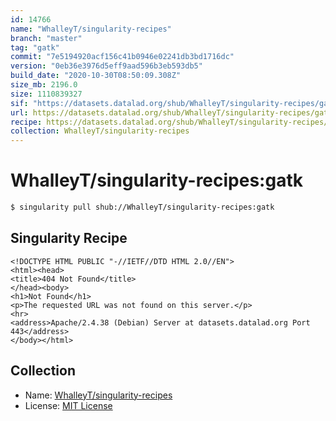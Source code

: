 ```yaml
---
id: 14766
name: "WhalleyT/singularity-recipes"
branch: "master"
tag: "gatk"
commit: "7e5194920acf156c41b0946e02241db3bd1716dc"
version: "0eb36e3976d5eff9aad596b3eb593db5"
build_date: "2020-10-30T08:50:09.308Z"
size_mb: 2196.0
size: 1110839327
sif: "https://datasets.datalad.org/shub/WhalleyT/singularity-recipes/gatk/2020-10-30-7e519492-0eb36e39/0eb36e3976d5eff9aad596b3eb593db5.sif"
url: https://datasets.datalad.org/shub/WhalleyT/singularity-recipes/gatk/2020-10-30-7e519492-0eb36e39/
recipe: https://datasets.datalad.org/shub/WhalleyT/singularity-recipes/gatk/2020-10-30-7e519492-0eb36e39/Singularity
collection: WhalleyT/singularity-recipes
---
```


# WhalleyT/singularity-recipes:gatk

```bash
$ singularity pull shub://WhalleyT/singularity-recipes:gatk
```

## Singularity Recipe

```singularity
<!DOCTYPE HTML PUBLIC "-//IETF//DTD HTML 2.0//EN">
<html><head>
<title>404 Not Found</title>
</head><body>
<h1>Not Found</h1>
<p>The requested URL was not found on this server.</p>
<hr>
<address>Apache/2.4.38 (Debian) Server at datasets.datalad.org Port 443</address>
</body></html>
```

## Collection

 - Name: [WhalleyT/singularity-recipes](https://github.com/WhalleyT/singularity-recipes)
 - License: [MIT License](https://api.github.com/licenses/mit)

